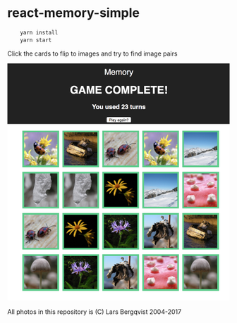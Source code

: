 # react-memory-simple

<p>

```javascript
    yarn install
    yarn start
```

<p>Click the cards to flip to images and try to find image pairs<p>

![Alt text](screenshot.png?raw=true "A simple memory game in React")

<p>All photos in this repository is (C) Lars Bergqvist 2004-2017
    
